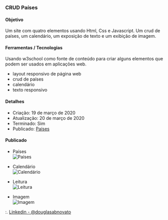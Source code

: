 ### CRUD Países

#### Objetivo

Um site com quatro elementos usando Html, Css e Javascript. Um crud de países, um calendário, um exposição de texto e um exibição de imagem. 

#### Ferramentas / Tecnologias 

Usando w3school como fonte de conteúdo para criar alguns elementos que podem ser usados em aplicações web.

- layout responsivo de página web 
- crud de países 
- calendário 
- texto responsivo 

#### Detalhes

- Criação: 19 de março de 2020
- Atualização: 20 de março de 2020
- Terminado: Sim 
- Publicado: [Países](http://aware-skate.surge.sh/)

#### Publicado

- Países<br/>
![Países](/tela-1.jpg)

- Calendário<br/>
![Calendário](/tela-2.jpg)

- Leitura<br/>
![Leitura](/tela-3.jpg)

- Imagem<br/>
![Imagem](/tela-4.jpg)

:. [Linkedin - @douglasabnovato](https://www.linkedin.com/in/douglasabnovato/)